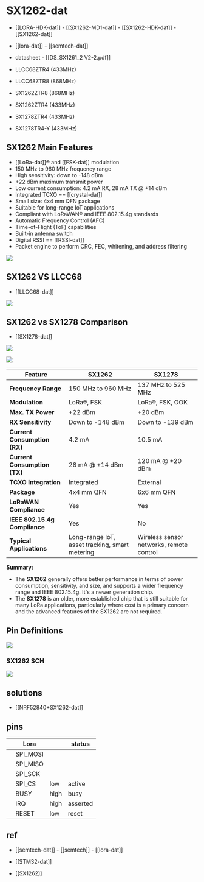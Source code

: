 
# SX1262-dat

- [[LORA-HDK-dat]] - [[SX1262-MD1-dat]] - [[SX1262-HDK-dat]] - [[SX1262-dat]]

- [[lora-dat]] - [[semtech-dat]]

- datasheet - [[DS_SX1261_2 V2-2.pdf]]

- LLCC68ZTR4 (433MHz)
- LLCC68ZTR8 (868MHz)

- SX1262ZTR8 (868MHz)
- SX1262ZTR4 (433MHz)

- SX1278ZTR4 (433MHz)
- SX1278TR4-Y (433MHz)



## SX1262 Main Features

- [[LoRa-dat]]® and [[FSK-dat]] modulation
- 150 MHz to 960 MHz frequency range
- High sensitivity: down to -148 dBm
- +22 dBm maximum transmit power
- Low current consumption: 4.2 mA RX, 28 mA TX @ +14 dBm
- Integrated TCXO == [[crystal-dat]]
- Small size: 4x4 mm QFN package
- Suitable for long-range IoT applications
- Compliant with LoRaWAN® and IEEE 802.15.4g standards
- Automatic Frequency Control (AFC)
- Time-of-Flight (ToF) capabilities
- Built-in antenna switch
- Digital RSSI == [[RSSI-dat]]
- Packet engine to perform CRC, FEC, whitening, and address filtering

![](2025-06-23-17-10-05.png)



## SX1262 VS LLCC68 

- [[LLCC68-dat]]

![](2025-06-26-19-57-47.png)


## SX1262 vs SX1278 Comparison

- [[SX1278-dat]]

![](2025-06-26-19-56-24.png)

![](2025-06-26-19-59-04.png)

| Feature                       | SX1262                                         | SX1278                                   |
| ----------------------------- | ---------------------------------------------- | ---------------------------------------- |
| **Frequency Range**           | 150 MHz to 960 MHz                             | 137 MHz to 525 MHz                       |
| **Modulation**                | LoRa®, FSK                                     | LoRa®, FSK, OOK                          |
| **Max. TX Power**             | +22 dBm                                        | +20 dBm                                  |
| **RX Sensitivity**            | Down to -148 dBm                               | Down to -139 dBm                         |
| **Current Consumption (RX)**  | 4.2 mA                                         | 10.5 mA                                  |
| **Current Consumption (TX)**  | 28 mA @ +14 dBm                                | 120 mA @ +20 dBm                         |
| **TCXO Integration**          | Integrated                                     | External                                 |
| **Package**                   | 4x4 mm QFN                                     | 6x6 mm QFN                               |
| **LoRaWAN Compliance**        | Yes                                            | Yes                                      |
| **IEEE 802.15.4g Compliance** | Yes                                            | No                                       |
| **Typical Applications**      | Long-range IoT, asset tracking, smart metering | Wireless sensor networks, remote control |

**Summary:**

*   The **SX1262** generally offers better performance in terms of power consumption, sensitivity, and size, and supports a wider frequency range and IEEE 802.15.4g. It's a newer generation chip.
*   The **SX1278** is an older, more established chip that is still suitable for many LoRa applications, particularly where cost is a primary concern and the advanced features of the SX1262 are not required.

## Pin Definitions 

![](2025-07-09-14-14-19.png)


### SX1262 SCH

![](2025-07-09-12-47-23.png)



## solutions 

- [[NRF52840+SX1262-dat]]



## pins 

|     | Lora     |      | status   |
| --- | -------- | ---- | -------- |
|     | SPI_MOSI |      |          |
|     | SPI_MISO |      |          |
|     | SPI_SCK  |      |          |
|     | SPI_CS   | low  | active   |
|     | BUSY     | high | busy     |
|     | IRQ      | high | asserted |
|     | RESET    | low  | reset    |



## ref 

- [[semtech-dat]] - [[semtech]] - [[lora-dat]]

- [[STM32-dat]]

- [[SX1262]]